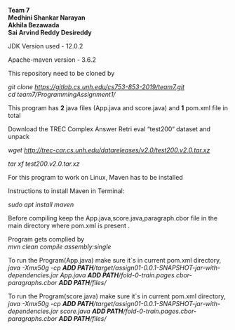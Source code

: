 ****Team 7****  
**Medhini Shankar Narayan  
Akhila Bezawada  
Sai Arvind Reddy Desireddy**  



JDK Version used - 12.0.2

Apache-maven version - 3.6.2

This repository need to be cloned by 

*git clone https://gitlab.cs.unh.edu/cs753-853-2019/team7.git  
cd team7/ProgrammingAssignment1/*

This program has **2** java files (App.java and score.java) and **1** pom.xml file in total

Download the TREC Complex Answer Retri
eval “test200“ dataset and unpack

*wget http://trec-car.cs.unh.edu/datareleases/v2.0/test200.v2.0.tar.xz*

*tar xf test200.v2.0.tar.xz*


For this program to work on Linux, Maven has to be installed

Instructions to install Maven in Terminal:

*sudo apt install maven*

Before compiling keep the App.java,score.java,paragraph.cbor file in the main directory where pom.xml is present .

Program gets complied by  
*mvn clean compile assembly:single*

To run the Program(App.java) make sure it`s in current pom.xml directory,  
*java -Xmx50g -cp **ADD PATH**/target/assign01-0.0.1-SNAPSHOT-jar-with-dependencies.jar App.java **ADD PATH**/fold-0-train.pages.cbor-paragraphs.cbor **ADD PATH**/files/*

To run the Program(score.java) make sure it`s in current pom.xml directory,  
*java -Xmx50g -cp **ADD PATH**/target/assign01-0.0.1-SNAPSHOT-jar-with-dependencies.jar score.java **ADD PATH**/fold-0-train.pages.cbor-paragraphs.cbor **ADD PATH**/files/*
